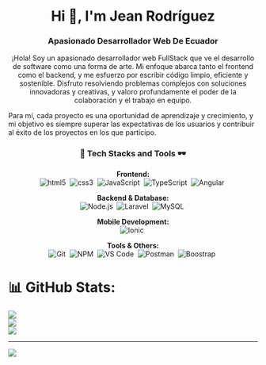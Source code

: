 <h1 align="center">Hi 👋, I'm Jean Rodríguez</h1>
<h3 align="center">Apasionado Desarrollador Web De Ecuador</h3>

<p align="center">¡Hola! Soy un apasionado desarrollador web FullStack que ve el desarrollo de software como una forma de arte. Mi enfoque abarca tanto el frontend como el backend, y me esfuerzo por escribir código limpio, eficiente y sostenible. Disfruto resolviendo problemas complejos con soluciones innovadoras y creativas, y valoro profundamente el poder de la colaboración y el trabajo en equipo.

Para mí, cada proyecto es una oportunidad de aprendizaje y crecimiento, y mi objetivo es siempre superar las expectativas de los usuarios y contribuir al éxito de los proyectos en los que participo.

</p>

<h3 align="center">🚀 Tech Stacks and Tools 🕶️</h3>


<p align="center">
  <!-- Grouped badges by type -->
  <strong>Frontend:</strong><br/>
  <img src="https://img.shields.io/badge/HTML5-DD4B25?style=for-the-badge&logo=html5&logoColor=white" alt="html5" />&nbsp;
  <img src="https://img.shields.io/badge/CSS3-1572B6?style=for-the-badge&logo=css3&logoColor=white" alt="css3" />&nbsp;
  <img src="https://img.shields.io/badge/JavaScript-F7DF1E?style=for-the-badge&logo=javascript&logoColor=black" alt="JavaScript" />&nbsp;
  <img src="https://img.shields.io/badge/TypeScript-3178C6?style=for-the-badge&logo=typescript&logoColor=white" alt="TypeScript" />&nbsp;
  <img src="https://img.shields.io/badge/Angular-DD0031?style=for-the-badge&logo=angular&logoColor=white" alt="Angular" />&nbsp;
  <!-- ... other frontend technologies ... -->
</p>




<p align="center">
  <strong>Backend & Database:</strong><br/>
  <img src="https://img.shields.io/badge/Node.js-339933?style=for-the-badge&logo=node.js&logoColor=white" alt="Node.js" />&nbsp;
  <img src="https://img.shields.io/badge/Laravel-FF2D20?style=for-the-badge&logo=laravel&logoColor=white" alt="Laravel" />&nbsp;
  <img src="https://img.shields.io/badge/MySQL-4479A1?style=for-the-badge&logo=mysql&logoColor=white" alt="MySQL" />&nbsp;
  <!-- ... other backend and database technologies ... -->
</p>

<p align="center">
    <strong>Mobile Development:</strong><br/>
    <img src="https://img.shields.io/badge/Ionic-3880FF?style=for-the-badge&logo=ionic&logoColor=white" alt="Ionic" />&nbsp;
   
  <!-- ... other mobile development technologies ... -->
</p>

<p align="center">
  <strong>Tools & Others:</strong><br/>
  <img src="https://img.shields.io/badge/Git-F05032?style=for-the-badge&logo=git&logoColor=white" alt="Git" />&nbsp;
  <img src="https://img.shields.io/badge/NPM-CB3837?style=for-the-badge&logo=npm&logoColor=white" alt="NPM" />&nbsp;
  <img src="https://img.shields.io/badge/VS_Code-007ACC?style=for-the-badge&logo=visualstudiocode&logoColor=white" alt="VS Code" />&nbsp;
  <img src="https://img.shields.io/badge/Postman-FF6C37?style=for-the-badge&logo=postman&logoColor=white" alt="Postman" />&nbsp;
  <img src="https://img.shields.io/badge/bootstrap-7952B3?style=for-the-badge&logo=bootstrap&logoColor=white" alt="Boostrap" />&nbsp;

 
  
  <!-- ... other tools and technologies ... -->
</p>



# 📊 GitHub Stats:
![](https://github-readme-stats.vercel.app/api?username=Jean10112002&theme=dark&hide_border=false&include_all_commits=false&count_private=false)<br/>
![](https://github-readme-streak-stats.herokuapp.com/?user=Jean10112002&theme=dark&hide_border=false)<br/>
![](https://github-readme-stats.vercel.app/api/top-langs/?username=Jean10112002&theme=dark&hide_border=false&include_all_commits=false&count_private=false&layout=compact)

---
[![](https://visitcount.itsvg.in/api?id=Jean10112002&icon=0&color=0)](https://visitcount.itsvg.in)

<!-- Proudly created with GPRM ( https://gprm.itsvg.in ) -->
